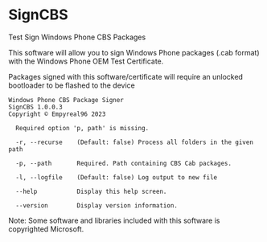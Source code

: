 # SignCBSTest Sign Windows Phone CBS PackagesThis software will allow you to sign Windows Phone packages (.cab format) with the Windows Phone OEM Test Certificate.Packages signed with this software/certificate will require an unlocked bootloader to be flashed to the device```Windows Phone CBS Package SignerSignCBS 1.0.0.3Copyright © Empyreal96 2023  Required option 'p, path' is missing.  -r, --recurse    (Default: false) Process all folders in the given path  -p, --path       Required. Path containing CBS Cab packages.  -l, --logfile    (Default: false) Log output to new file  --help           Display this help screen.  --version        Display version information.```Note: Some software and libraries included with this software is copyrighted Microsoft.